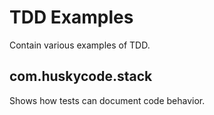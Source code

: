 TDD Examples
=============
Contain various examples of TDD.

com.huskycode.stack
-------------------
Shows how tests can document code behavior.